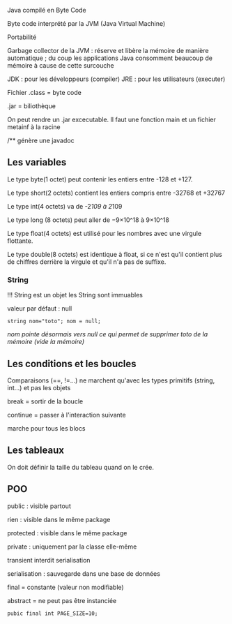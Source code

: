 Java compilé en Byte Code

Byte code interprété par la JVM (Java Virtual Machine)

Portabilité

Garbage collector de la JVM : réserve et libère la mémoire de manière automatique ; du coup les applications Java consomment beaucoup de mémoire à cause de cette surcouche

JDK : pour les développeurs (compiler)
JRE : pour les utilisateurs (executer)

Fichier .class = byte code

.jar = biliothèque

On peut rendre un .jar excecutable. Il faut une fonction main et un fichier metainf à la racine

/** génère une javadoc

## Les variables
Le type byte(1 octet) peut contenir les entiers entre -128 et +127.

Le type short(2 octets) contient les entiers compris entre -32768 et +32767

Le type int(4 octets) va de -2*109 à 2*109

Le type long (8 octets) peut aller de −9×10^18  à 9×10^18

Le type float(4 octets) est utilisé pour les nombres avec une virgule flottante.

Le type double(8 octets) est identique à float, si ce n'est qu'il contient plus de chiffres derrière la virgule et qu'il n'a pas de suffixe.

### String

!!! String est un objet
les String sont immuables

valeur par défaut : null

`string nom="toto";
nom = null;`

*nom pointe désormais vers null ce qui permet de supprimer toto de la mémoire (vide la mémoire)*



## Les conditions et les boucles
Comparaisons (==, !=...) ne marchent qu'avec les types primitifs (string, int...) et pas les objets

break = sortir de la boucle

continue = passer à l'interaction suivante

marche pour tous les blocs

## Les tableaux
On doit définir la taille du tableau quand on le crée.

## POO
public : visible partout

rien : visible dans le même package

protected : visible dans le même package

private : uniquement par la classe elle-même

transient interdit serialisation

serialisation : sauvegarde dans une base de données

final = constante (valeur non modifiable)

abstract = ne peut pas être instanciée

`pubic final int PAGE_SIZE=10;`
